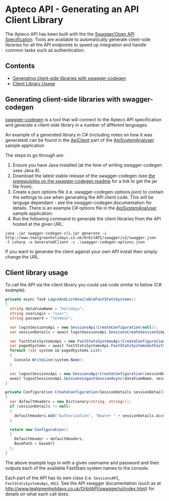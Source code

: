 # Apteco API - Generating an API Client Library
The Apteco API has been built with the the [Swagger/Open API Specification](https://swagger.io/resources/open-api/).
Tools are available to automatically generate client-side libraries for all the API endpoints to speed up integration
and handle common tasks such as authentication.

## Contents

* [Generating client-side libraries with swagger-codegen](#generating-client-side-libraries-with-swagger-codegen)
* [Client Library Usage](#client-library-usage)

## Generating client-side libraries with swagger-codegen

[swagger-codegen](https://github.com/swagger-api/swagger-codegen) is a tool that will connect to the Apteco API specification
and generate a client-side library in a number of different languages.

An example of a generated library in C# (including notes on how it was generated) can be found in the
[ApiClient](https://github.com/Apteco/ApiSystemAnalyser/tree/master/Apteco.ApiSystemAnalyser.ApiClient) part of the
[ApiSystemAnalyser](https://github.com/Apteco/ApiSystemAnalyser) sample application

The steps to go through are:

1. Ensure you have Java installed (at the time of writing swagger-codegen uses Java 8).
2. Download the latest stable release of the swagger-codegen (see 
[the prerequisites on the swagger-codegen readme](https://github.com/swagger-api/swagger-codegen#prerequisites)
for a link to get the jar file from).
3. Create a json options file (i.e. swagger-codegen-options.json) to contain the settings to use when generating the API client code.  This will be languge
dependant - see the swagger-codegen documentation for details.  There is an example C# options file in the
[ApiSystemAnalyser](https://github.com/Apteco/ApiSystemAnalyser) sample application.
4. Run the following command to generate the client libraries from the API hosted at the given URL:

```
java -jar swagger-codegen-cli.jar generate -i http://www.tealgreenholidays.co.uk/OrbitAPI/swagger/v2/swagger.json
-l csharp -o GeneratedClient -c .\swagger-codegen-options.json
```

If you want to generate the client against your own API install then simply change the URL.

## Client library usage
To call the API via the client library you could use code similar to below (C# example):

``` csharp
private async Task LoginAndListAvailableFastStatsSystems()
{
  string dataViewName = "holidays";
  string userLogin = "user";
  string password = "letmein";

  var loginSessionsApi = new SessionsApi(CreateConfiguration(null));
  var sessionDetails = await loginSessionsApi.SessionsCreateSessionSimpleAsync(dataViewName, userLogin, password);

  var fastStatsSystemsApi = new FastStatsSystemsApi(CreateConfiguration(sessionDetails));
  var pagedSystems = await fastStatsSystemsApi.FastStatsSystemsGetFastStatsSystemsAsync(dataViewName);
  foreach (var system in pagedSystems.List)
  {
    Console.WriteLine(system.Name);
  }

  var logoutSessionsApi = new SessionsApi(CreateConfiguration(sessionDetails));
  await logoutSessionsApi.SessionsLogoutSessionAsync(dataViewName, sessionDetails.SessionId);
}

private Configuration CreateConfiguration(SessionDetails sessionDetails)
{
  var defaultHeaders = new Dictionary<string, string>();
  if (sessionDetails != null)
  {
    defaultHeaders.Add("Authorization", "Bearer " + sessionDetails.AccessToken);
  }

  return new Configuration()
  {
    DefaultHeader = defaultHeaders,
    BasePath = baseUrl
  };
}
```

The above example logs in with a given username and password and then outputs each of the available FastStats
system names to the console.

Each part of the API has its own class (i.e. `SessionsAPI`, `FastStatsSystemsApi`, etc).  See the API swagger documentation
(such as at http://www.tealgreenholidays.co.uk/OrbitAPI/swagger/ui/index.html) for details on what each call does.
